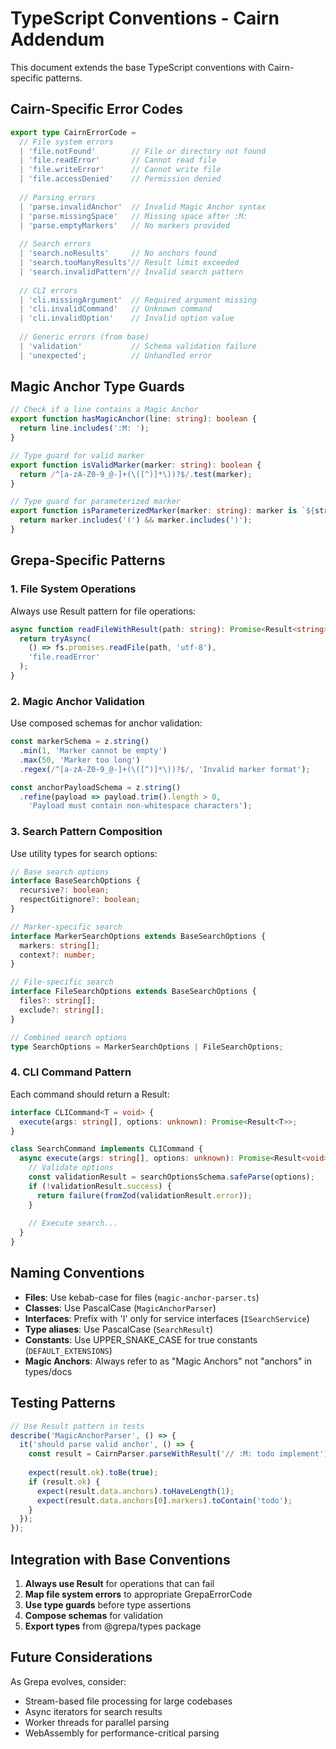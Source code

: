 # TypeScript Conventions - Cairn Addendum

<!-- :M: tldr Cairn-specific TypeScript conventions and adaptations -->

This document extends the base TypeScript conventions with Cairn-specific patterns.

## Cairn-Specific Error Codes

```typescript
export type CairnErrorCode =
  // File system errors
  | 'file.notFound'        // File or directory not found
  | 'file.readError'       // Cannot read file
  | 'file.writeError'      // Cannot write file
  | 'file.accessDenied'    // Permission denied
  
  // Parsing errors
  | 'parse.invalidAnchor'  // Invalid Magic Anchor syntax
  | 'parse.missingSpace'   // Missing space after :M:
  | 'parse.emptyMarkers'   // No markers provided
  
  // Search errors
  | 'search.noResults'     // No anchors found
  | 'search.tooManyResults'// Result limit exceeded
  | 'search.invalidPattern'// Invalid search pattern
  
  // CLI errors
  | 'cli.missingArgument'  // Required argument missing
  | 'cli.invalidCommand'   // Unknown command
  | 'cli.invalidOption'    // Invalid option value
  
  // Generic errors (from base)
  | 'validation'           // Schema validation failure
  | 'unexpected';          // Unhandled error
```

## Magic Anchor Type Guards

```typescript
// Check if a line contains a Magic Anchor
export function hasMagicAnchor(line: string): boolean {
  return line.includes(':M: ');
}

// Type guard for valid marker
export function isValidMarker(marker: string): boolean {
  return /^[a-zA-Z0-9_@-]+(\([^)]*\))?$/.test(marker);
}

// Type guard for parameterized marker
export function isParameterizedMarker(marker: string): marker is `${string}(${string})` {
  return marker.includes('(') && marker.includes(')');
}
```

## Grepa-Specific Patterns

### 1. File System Operations

Always use Result pattern for file operations:

```typescript
async function readFileWithResult(path: string): Promise<Result<string>> {
  return tryAsync(
    () => fs.promises.readFile(path, 'utf-8'),
    'file.readError'
  );
}
```

### 2. Magic Anchor Validation

Use composed schemas for anchor validation:

```typescript
const markerSchema = z.string()
  .min(1, 'Marker cannot be empty')
  .max(50, 'Marker too long')
  .regex(/^[a-zA-Z0-9_@-]+(\([^)]*\))?$/, 'Invalid marker format');

const anchorPayloadSchema = z.string()
  .refine(payload => payload.trim().length > 0, 
    'Payload must contain non-whitespace characters');
```

### 3. Search Pattern Composition

Use utility types for search options:

```typescript
// Base search options
interface BaseSearchOptions {
  recursive?: boolean;
  respectGitignore?: boolean;
}

// Marker-specific search
interface MarkerSearchOptions extends BaseSearchOptions {
  markers: string[];
  context?: number;
}

// File-specific search
interface FileSearchOptions extends BaseSearchOptions {
  files?: string[];
  exclude?: string[];
}

// Combined search options
type SearchOptions = MarkerSearchOptions | FileSearchOptions;
```

### 4. CLI Command Pattern

Each command should return a Result:

```typescript
interface CLICommand<T = void> {
  execute(args: string[], options: unknown): Promise<Result<T>>;
}

class SearchCommand implements CLICommand {
  async execute(args: string[], options: unknown): Promise<Result<void>> {
    // Validate options
    const validationResult = searchOptionsSchema.safeParse(options);
    if (!validationResult.success) {
      return failure(fromZod(validationResult.error));
    }
    
    // Execute search...
  }
}
```

## Naming Conventions

- **Files**: Use kebab-case for files (`magic-anchor-parser.ts`)
- **Classes**: Use PascalCase (`MagicAnchorParser`)
- **Interfaces**: Prefix with 'I' only for service interfaces (`ISearchService`)
- **Type aliases**: Use PascalCase (`SearchResult`)
- **Constants**: Use UPPER_SNAKE_CASE for true constants (`DEFAULT_EXTENSIONS`)
- **Magic Anchors**: Always refer to as "Magic Anchors" not "anchors" in types/docs

## Testing Patterns

```typescript
// Use Result pattern in tests
describe('MagicAnchorParser', () => {
  it('should parse valid anchor', () => {
    const result = CairnParser.parseWithResult('// :M: todo implement');
    
    expect(result.ok).toBe(true);
    if (result.ok) {
      expect(result.data.anchors).toHaveLength(1);
      expect(result.data.anchors[0].markers).toContain('todo');
    }
  });
});
```

## Integration with Base Conventions

1. **Always use Result<T>** for operations that can fail
2. **Map file system errors** to appropriate GrepaErrorCode
3. **Use type guards** before type assertions
4. **Compose schemas** for validation
5. **Export types** from @grepa/types package

## Future Considerations

As Grepa evolves, consider:
- Stream-based file processing for large codebases
- Async iterators for search results
- Worker threads for parallel parsing
- WebAssembly for performance-critical parsing